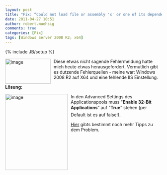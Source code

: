 ```yaml
---
layout: post
title: "Fix: “Could not load file or assembly 'x' or one of its dependencies. An attempt was made to load a program with an incorrect format.”"
date: 2011-04-27 10:51
author: robert.muehsig
comments: true
categories: [Fix]
tags: [Windows Server 2008 R2; x64]
---
```

{% include JB/setup %}
<p><a href="{{BASE_PATH}}/assets/wp-images/image1258.png"><img style="border-bottom: 0px; border-left: 0px; margin: 0px 10px 0px 0px; display: inline; border-top: 0px; border-right: 0px" title="image" border="0" alt="image" align="left" src="{{BASE_PATH}}/assets/wp-images/image_thumb438.png" width="146" height="80" /></a> </p>  <p>Diese etwas nicht sagende Fehlermeldung hatte mich heute etwas herausgefordert. Vermutlich gibt es dutzende Fehlerquellen - meine war: Windows 2008 R2 auf X64 und eine fehlende IIS Einstellung.</p>  <p><strong>Lösung:</strong></p>  <p><a href="{{BASE_PATH}}/assets/wp-images/image1259.png"><img style="border-bottom: 0px; border-left: 0px; margin: 0px 10px 0px 0px; display: inline; border-top: 0px; border-right: 0px" title="image" border="0" alt="image" align="left" src="{{BASE_PATH}}/assets/wp-images/image_thumb439.png" width="201" height="244" /></a> </p>  <p>In den Advanced Settings des Applicationspools muss "<strong>Enable 32-Bit Applications</strong>” auf "<strong>True</strong>” stehen (per Default ist es auf false!).</p>  <p><a href="http://social.msdn.microsoft.com/Forums/en-US/wfprerelease/thread/db9616e8-07b4-4c6d-91f7-04edfc494988/">Hier</a> gibts bestimmt noch mehr Tipps zu dem Problem.</p>
